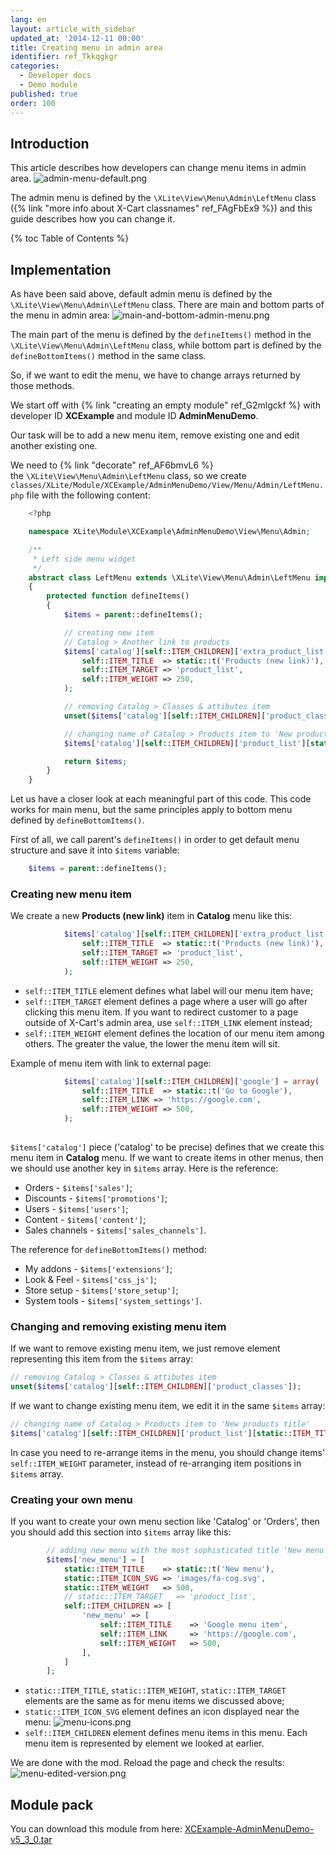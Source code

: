 ```yaml
---
lang: en
layout: article_with_sidebar
updated_at: '2014-12-11 00:00'
title: Creating menu in admin area
identifier: ref_Tkkqgkgr
categories:
  - Developer docs
  - Demo module
published: true
order: 100
---
```

## Introduction

This article describes how developers can change menu items in admin area.
![admin-menu-default.png]({{site.baseurl}}/attachments/ref_Tkkqgkgr/admin-menu-default.png)

The admin menu is defined by the `\XLite\View\Menu\Admin\LeftMenu` class ({% link "more info about X-Cart classnames" ref_FAgFbEx9 %}) and this guide describes how you can change it.

{% toc Table of Contents %}

## Implementation

As have been said above, default admin menu is defined by the `\XLite\View\Menu\Admin\LeftMenu` class. There are main and bottom parts of the menu in admin area:
![main-and-bottom-admin-menu.png]({{site.baseurl}}/attachments/ref_Tkkqgkgr/main-and-bottom-admin-menu.png)

The main part of the menu is defined by the `defineItems()` method in the `\XLite\View\Menu\Admin\LeftMenu` class, while bottom part is defined by the `defineBottomItems()` method in the same class.

So, if we want to edit the menu, we have to change arrays returned by those methods.

We start off with {% link "creating an empty module" ref_G2mlgckf %} with developer ID **XCExample** and module ID **AdminMenuDemo**.

Our task will be to add a new menu item, remove existing one and edit another existing one.

We need to {% link "decorate" ref_AF6bmvL6 %} the `\XLite\View\Menu\Admin\LeftMenu` class, so we create `classes/XLite/Module/XCExample/AdminMenuDemo/View/Menu/Admin/LeftMenu.php` file with the following content:

```php
	<?php

	namespace XLite\Module\XCExample\AdminMenuDemo\View\Menu\Admin;

	/**
	 * Left side menu widget
	 */
	abstract class LeftMenu extends \XLite\View\Menu\Admin\LeftMenu implements \XLite\Base\IDecorator
	{
    	protected function defineItems()
	    {
    	    $items = parent::defineItems();

        	// creating new item 
	        // Catalog > Another link to products
    	    $items['catalog'][self::ITEM_CHILDREN]['extra_product_list'] = array(
        	    self::ITEM_TITLE  => static::t('Products (new link)'),
            	self::ITEM_TARGET => 'product_list',
	            self::ITEM_WEIGHT => 250,
    	    );

        	// removing Catalog > Classes & attibutes item
	        unset($items['catalog'][self::ITEM_CHILDREN]['product_classes']);

    	    // changing name of Catalog > Products item to 'New products title'
        	$items['catalog'][self::ITEM_CHILDREN]['product_list'][static::ITEM_TITLE] = 'Products (title changed)';

	        return $items;
    	}
	}
```

Let us have a closer look at each meaningful part of this code. This code works for main menu, but the same principles apply to bottom menu defined by `defineBottomItems()`.

First of all, we call parent's `defineItems()` in order to get default menu structure and save it into `$items` variable: 

```php
    $items = parent::defineItems();
```

### Creating new menu item

We create a new **Products (new link)** item in **Catalog** menu like this:

```php
    	    $items['catalog'][self::ITEM_CHILDREN]['extra_product_list'] = array(
        	    self::ITEM_TITLE  => static::t('Products (new link)'),
            	self::ITEM_TARGET => 'product_list',
	            self::ITEM_WEIGHT => 250,
    	    );
```

- `self::ITEM_TITLE` element defines what label will our menu item have;
- `self::ITEM_TARGET` element defines a page where a user will go after clicking this menu item. If you want to redirect customer to a page outside of X-Cart's admin area, use `self::ITEM_LINK` element instead;
- `self::ITEM_WEIGHT` element defines the location of our menu item among others. The greater the value, the lower the menu item will sit.

Example of menu item with link to external page:

```php
    	    $items['catalog'][self::ITEM_CHILDREN]['google'] = array(
        	    self::ITEM_TITLE  => static::t('Go to Google'),
            	self::ITEM_LINK => 'https://google.com',
	            self::ITEM_WEIGHT => 500,
    	    );
    
```

`$items['catalog']` piece ('catalog' to be precise) defines that we create this menu item in **Catalog** menu. If we want to create items in other menus, then we should use another key in `$items` array. Here is the reference:
- Orders - `$items['sales']`;
- Discounts - `$items['promotions']`;
- Users - `$items['users']`;
- Content - `$items['content']`;
- Sales channels - `$items['sales_channels']`.

The reference for `defineBottomItems()` method:
- My addons - `$items['extensions']`;
- Look & Feel - `$items['css_js']`;
- Store setup - `$items['store_setup']`;
- System tools - `$items['system_settings']`.

### Changing and removing existing menu item

If we want to remove existing menu item, we just remove element representing this item from the `$items` array:

```php
// removing Catalog > Classes & attibutes item
unset($items['catalog'][self::ITEM_CHILDREN]['product_classes']);
```

If we want to change existing menu item, we edit it in the same `$items` array:

```php
// changing name of Catalog > Products item to 'New products title'
$items['catalog'][self::ITEM_CHILDREN]['product_list'][static::ITEM_TITLE] = 'Products (title changed)';
```

In case you need to re-arrange items in the menu, you should change items' `self::ITEM_WEIGHT` parameter, instead of re-arranging item positions in `$items` array.

### Creating your own menu

If you want to create your own menu section like 'Catalog' or 'Orders', then you should add this section into `$items` array like this:

```php
        // adding new menu with the most sophisticated title 'New menu'
        $items['new_menu'] = [
            static::ITEM_TITLE    => static::t('New menu'),
            static::ITEM_ICON_SVG => 'images/fa-cog.svg',
            static::ITEM_WEIGHT   => 500,
            // static::ITEM_TARGET   => 'product_list',
            self::ITEM_CHILDREN => [
                'new_menu' => [
                    self::ITEM_TITLE    => 'Google menu item',
                    self::ITEM_LINK     => 'https://google.com',
                    self::ITEM_WEIGHT   => 500,
                ],
            ]
        ];
```

- `static::ITEM_TITLE`, `static::ITEM_WEIGHT`, `static::ITEM_TARGET` elements are the same as for menu items we discussed above;
- `static::ITEM_ICON_SVG` element defines an icon displayed near the menu: 
![menu-icons.png]({{site.baseurl}}/attachments/ref_Tkkqgkgr/menu-icons.png)
- `self::ITEM_CHILDREN` element defines menu items in this menu. Each menu item is represented by element we looked at earlier.

We are done with the mod. Reload the page and check the results:
![menu-edited-version.png]({{site.baseurl}}/attachments/ref_Tkkqgkgr/menu-edited-version.png)


## Module pack

You can download this module from here: [XCExample-AdminMenuDemo-v5_3_0.tar]({{site.baseurl}}/attachments/modules/XCExample-AdminMenuDemo-v5_3_0.tar)
